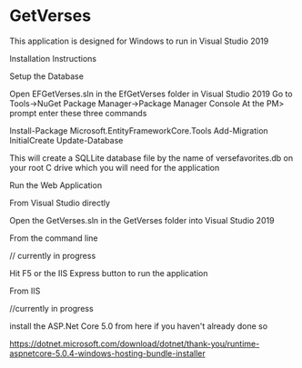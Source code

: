 # GetVerses

This application is designed for Windows to run in Visual Studio 2019

Installation Instructions

Setup the Database

Open EFGetVerses.sln in the EfGetVerses folder in Visual Studio 2019
Go to Tools->NuGet Package Manager->Package Manager Console
At the PM> prompt enter these three commands

Install-Package Microsoft.EntityFrameworkCore.Tools
Add-Migration InitialCreate
Update-Database

This will create a SQLLite database file by the name of versefavorites.db on your root C drive which you will need for the application

Run the Web Application

From Visual Studio directly

Open the GetVerses.sln in the GetVerses folder into Visual Studio 2019

From the command line

// currently in progress

Hit F5 or the IIS Express button to run the application

From IIS

//currently in progress

install the ASP.Net Core 5.0 from here if you haven't already done so

https://dotnet.microsoft.com/download/dotnet/thank-you/runtime-aspnetcore-5.0.4-windows-hosting-bundle-installer

